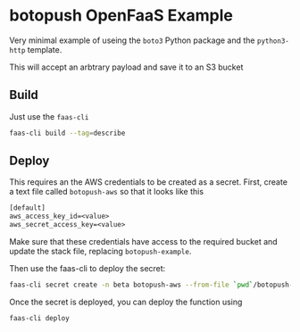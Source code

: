 # botopush OpenFaaS Example

Very minimal example of useing the `boto3` Python package and the `python3-http` template.

This will accept an arbtrary payload and save it to an S3 bucket

## Build
Just use the `faas-cli`
```sh
faas-cli build --tag=describe
```

## Deploy
This requires an the AWS credentials to be created as a secret. First, create a text file called `botopush-aws` so that it looks like this

```txt
[default]
aws_access_key_id=<value>
aws_secret_access_key=<value>
```

Make sure that these credentials have access to the required bucket and update the stack file, replacing `botopush-example`.

Then use the faas-cli to deploy the secret:
```sh
faas-cli secret create -n beta botopush-aws --from-file `pwd`/botopush-aws
```

Once the secret is deployed, you can deploy the function using

```sh
faas-cli deploy
```
